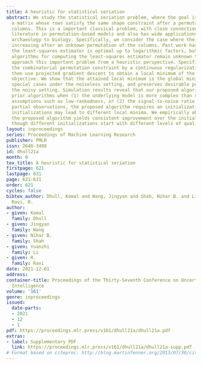 ```yaml
---
title: A heuristic for statistical seriation
abstract: We study the statistical seriation problem, where the goal is to estimate
  a matrix whose rows satisfy the same shape constraint after a permutation of the
  columns. This is a important classical problem, with close connections to statistical
  literature in permutation-based models and also has wide applications ranging from
  archaeology to biology. Specifically, we consider the case where the rows are monotonically
  increasing after an unknown permutation of the columns. Past work has shown that
  the least-squares estimator is optimal up to logarithmic factors, but efficient
  algorithms for computing the least-squares estimator remain unknown to date. We
  approach this important problem from a heuristic perspective. Specifically, we replace
  the combinatorial permutation constraint by a continuous regularization term, and
  then use projected gradient descent to obtain a local minimum of the non-convex
  objective. We show that the attained local minimum is the global minimum in certain
  special cases under the noiseless setting, and preserves desirable properties under
  the noisy setting. Simulation results reveal that our proposed algorithm outperforms
  prior algorithms when (1) the underlying model is more complex than simplistic parametric
  assumptions such as low-rankedness, or (2) the signal-to-noise ratio is high. Under
  partial observations, the proposed algorithm requires an initialization, and different
  initializations may lead to different local minima. We empirically observe that
  the proposed algorithm yields consistent improvement over the initialization, even
  though different initializations start with different levels of quality.
layout: inproceedings
series: Proceedings of Machine Learning Research
publisher: PMLR
issn: 2640-3498
id: dhull21a
month: 0
tex_title: A heuristic for statistical seriation
firstpage: 621
lastpage: 631
page: 621-631
order: 621
cycles: false
bibtex_author: Dhull, Komal and Wang, Jingyan and Shah, Nihar B. and Li, Yuanzhi and
  Ravi, R.
author:
- given: Komal
  family: Dhull
- given: Jingyan
  family: Wang
- given: Nihar B.
  family: Shah
- given: Yuanzhi
  family: Li
- given: R.
  family: Ravi
date: 2021-12-01
address:
container-title: Proceedings of the Thirty-Seventh Conference on Uncertainty in Artificial
  Intelligence
volume: '161'
genre: inproceedings
issued:
  date-parts:
  - 2021
  - 12
  - 1
pdf: https://proceedings.mlr.press/v161/dhull21a/dhull21a.pdf
extras:
- label: Supplementary PDF
  link: https://proceedings.mlr.press/v161/dhull21a/dhull21a-supp.pdf
# Format based on citeproc: http://blog.martinfenner.org/2013/07/30/citeproc-yaml-for-bibliographies/
---
```

